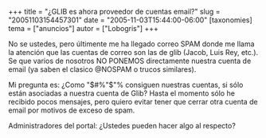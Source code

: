 +++
title = "¿GLIB es ahora proveedor de cuentas email?"
slug = "20051103154457301"
date = "2005-11-03T15:44:00-06:00"
[taxonomies]
tema = ["anuncios"]
autor = ["Lobogris"]
+++

No se ustedes, pero últimente me ha llegado correo SPAM donde me llama
la atención que las cuentas de correo son las de glib (Jacob, Luis Rey,
etc.). Se que varios de nosotros NO PONEMOS directamente nuestra cuenta
de email (ya saben el clasico @NOSPAM o trucos similares).

Mi pregunta es: ¿Como "$#%"$"% consiguen nuestras cuentas, si sólo están
asociadas a nuestra cuenta de Glib? Hasta el momento sólo he recibido
pocos mensajes, pero quiero evitar tener que cerrar otra cuenta de email
por motivos de exceso de spam.

Administradores del portal: ¿Ustedes pueden hacer algo al respecto?
